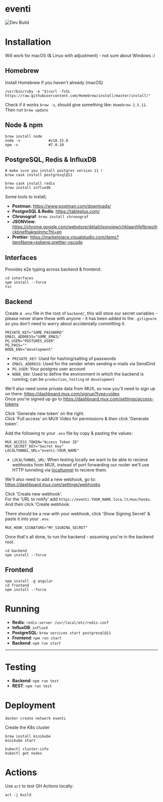# eventi

![Dev Build](https://github.com/EventiGroup/eventi/workflows/Node.js%20CI/badge.svg)

# Installation
Will work for macOS (& Linux with adjustment) - not sure about Windows :/

## Homebrew
Install Homebrew if you haven't already (macOS)

```shell
/usr/bin/ruby -e "$(curl -fsSL https://raw.githubusercontent.com/Homebrew/install/master/install)"
```

Check if it works `brew -v`, should give something like: `Homebrew 2.5.11`.  
Then run `brew update`

## Node & npm

```shell
brew install node
node -v             #v10.15.0
npm -v              #7.0.10
```

## PostgreSQL, Redis & InfluxDB

```shell
# make sure you install postgres version 11 !
brew cask install postgresql@11 

brew cask install redis
brew install influxdb
```

Some tools to install;
* __Postman__: https://www.postman.com/downloads/
* __PostgreSQL & Redis__: https://tableplus.com/
* __Chronograf__: `brew install chronograf`
* __JSONView__: https://chrome.google.com/webstore/detail/jsonview/chklaanhfefbnpoihckbnefhakgolnmc?hl=en
* __Prettier__: https://marketplace.visualstudio.com/items?itemName=esbenp.prettier-vscode

## Interfaces
Provides e2e typing across backend & frontend.

```shell
cd interfaces
npm install --force
tsc
```


## Backend
Create a `.env` file in the root of `backend/`, this will store our secret variables - please never share these with anyone - it has been added to the `.gitignore` so you don't need to worry about accidentally committing it.

```
PRIVATE_KEY="SOME_PASSWORD"
EMAIL_ADDRESS="SOME_EMAIL"
PG_USER="POSTGRES_USER"
PG_PASS=""
NODE_ENV="development"
```

* `PRIVATE_KEY`: Used for hashing/salting of passwords
* `EMAIL_ADDRESS`: Used for the sender when sending e-mails via SendGrid
* `PG_USER`: Your postgres user account
* `NODE_ENV`: Used to define the environment in which the backend is running; can be `production`, `testing` or `development`

We'll also need some private data from MUX, so now you'll need to sign up on there: <https://dashboard.mux.com/signup?type=video>  
Once you're signed up go to <https://dashboard.mux.com/settings/access-tokens>

Click 'Generate new token' on the right.  
Click 'Full access' on MUX Video for permissions & then click 'Generate token'.

Add the following to your `.env` file by copy & pasting the values:

```
MUX_ACCESS_TOKEN="Access Token ID"
MUX_SECRET_KEY="Secret Key"
LOCALTUNNEL_URL="eventi-YOUR_NAME"
```

* `LOCALTUNNEL_URL`: When testing locally we want to be able to recieve webhooks from MUX, instead of port forwarding our router we'll use HTTP tunneling via [localtunnel](https://localtunnel.me/) to recieve them.

We'll also need to add a new webhook, go to: <https://dashboard.mux.com/settings/webhooks>

Click 'Create new webhook'.  
For the 'URL to notify' add `https://eventi-YOUR_NAME.loca.lt/mux/hooks`.  
And then click 'Create webhook.

There should be a row with your webhook, click 'Show Signing Secret' & paste it into your `.env`.

```
MUX_HOOK_SIGNATURE="MY_SIGNING_SECRET"
```

Once that's all done, to run the backend - assuming you're in the backend root.

```shell
cd backend
npm install --force
```

## Frontend

```
npm install -g angular
cd frontend
npm install --force
```


# Running

* __Redis__: `redis-server /usr/local/etc/redis.conf`
* __InfluxDB__: `influxd`
* __PostgreSQL__: `brew services start postgresql@11`
* __Frontend__: `npm run start`
* __Backend__: `npm run start`

---

# Testing

* __Backend__: `npm run test`
* __REST__: `npm run test`

# Deployment

```
docker create network eventi
```

Create the K8s cluster

```shell
brew install minikube
minikube start 

kubectl cluster-info
kubectl get nodes
```

# Actions

Use `act` to test GH Actions locally:

`act -j build`
